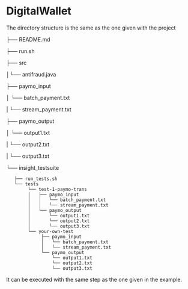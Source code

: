 # DigitalWallet
The directory structure is the same as the one given with the project

├── README.md

├── run.sh

├── src

│└── antifraud.java

├── paymo_input

│   └── batch_payment.txt

|   └── stream_payment.txt

├── paymo_output

│ └── output1.txt

| └── output2.txt

| └── output3.txt

└── insight_testsuite

       ├── run_tests.sh
       └── tests
            └── test-1-paymo-trans
            │   ├── paymo_input
            │   │   └── batch_payment.txt
            │   │   └── stream_payment.txt
            │   └── paymo_output
            │       └── output1.txt
            │       └── output2.txt
            │       └── output3.txt
            └── your-own-test
                 ├── paymo_input
                 │   └── batch_payment.txt
                 │   └── stream_payment.txt
                 └── paymo_output
                     └── output1.txt
                     └── output2.txt
                     └── output3.txt
It can be executed with the same step as the one given in the example.
